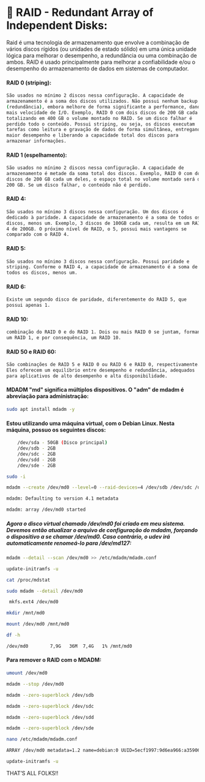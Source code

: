 # 📁 RAID - Redundant Array of Independent Disks:

 Raid é uma tecnologia de armazenamento que envolve a combinação de vários discos rígidos (ou unidades de estado sólido) em uma única unidade lógica para melhorar o desempenho, a redundância ou uma combinação de ambos. RAID é usado principalmente para melhorar a confiabilidade e/ou o desempenho do armazenamento de dados em sistemas de computador.

#### RAID 0 (striping):

```bash
São usados no mínimo 2 discos nessa configuração. A capacidade de 
armazenamento é a soma dos discos utilizados. Não possui nenhum backup 
(redundância), embora melhore de forma significante a performance, dando 
mais velocidade de I/O. Exemplo, RAID 0 com dois discos de 200 GB cada um
totalizando em 400 GB o volume montado no RAID. Se um disco falhar é 
perdido todo o conteúdo. Possui striping, ou seja, os discos executam 
tarefas como leitura e gravação de dados de forma simultânea, entregando 
maior desempenho e liberando a capacidade total dos discos para 
armazenar informações.
```

#### RAID 1 (espelhamento):

```bash
São usados no mínimo 2 discos nessa configuração. A capacidade de 
armazenamento é metade da soma total dos discos. Exemplo, RAID 0 com dois
discos de 200 GB cada um deles, o espaço total no volume montado será de 
200 GB. Se um disco falhar, o conteúdo não é perdido.
```

#### RAID 4:

```bash
São usados no mínimo 3 discos nessa configuração. Um dos discos é 
dedicado à paridade. A capacidade de armazenamento é a soma de todos os 
discos, menos um. Exemplo, 3 discos de 100GB cada um, resulta em um RAID 
4 de 200GB. O próximo nível de RAID, o 5, possui mais vantagens se 
comparado com o RAID 4.
```

#### RAID 5:

```bash
São usados no mínimo 3 discos nessa configuração. Possui paridade e 
striping. Conforme o RAID 4, a capacidade de armazenamento é a soma de 
todos os discos, menos um.
```

#### RAID 6:

```bash
Existe um segundo disco de paridade, diferentemente do RAID 5, que 
possui apenas 1.
```

#### RAID 10:

```bash
combinação do RAID 0 e do RAID 1. Dois ou mais RAID 0 se juntam, formando
um RAID 1, e por consequência, um RAID 10.
```

#### RAID 50 e RAID 60:

```bash
São combinações de RAID 5 e RAID 0 ou RAID 6 e RAID 0, respectivamente. 
Eles oferecem um equilíbrio entre desempenho e redundância, adequados 
para aplicativos de alto desempenho e alta disponibilidade.
```

#### MDADM "md" significa múltiplos dispositivos. O "adm" de mdadm é abreviação para administração:

```bash
sudo apt install mdadm -y
```

#### Estou utilizando uma máquina virtual, com o Debian Linux. Nesta máquina, possuo os seguintes discos:

```bash
    /dev/sda - 50GB (Disco principal)
    /dev/sdb - 2GB
    /dev/sdc - 2GB
    /dev/sdd - 2GB
    /dev/sde - 2GB
```

```bash
sudo -i
```

```bash
mdadm --create /dev/md0 --level=0 --raid-devices=4 /dev/sdb /dev/sdc /dev/sdd /dev/sde
```

```bash
mdadm: Defaulting to version 4.1 metadata
```

```bash
mdadm: array /dev/md0 started 
```

##### Agora o disco virtual chamado /dev/md0 foi criado em meu sistema. Devemos então atualizar o arquivo de configuração do mdadm, forçando o dispositivo a se chamar /dev/md0. Caso contrário, o udev irá automaticamente renomeá-lo para /dev/md127:

```bash
mdadm --detail --scan /dev/md0 >> /etc/mdadm/mdadm.conf
```

```bash
update-initramfs -u
```

```bash
cat /proc/mdstat
```

```bash
sudo mdadm --detail /dev/md0
```

```bash
 mkfs.ext4 /dev/md0
```

```bash
mkdir /mnt/md0
```

```bash
mount /dev/md0 /mnt/md0
```

```bash
df -h
```

```bash
/dev/md0        7,9G   36M  7,4G   1% /mnt/md0
```

#### Para remover o RAID com o MDADM:

```bash
umount /dev/md0
```

```bash
mdadm --stop /dev/md0
```

```bash
mdadm --zero-superblock /dev/sdb
```

```bash
mdadm --zero-superblock /dev/sdc
```

```bash
mdadm --zero-superblock /dev/sdd
```

```bash
mdadm --zero-superblock /dev/sde
```

```bash
nano /etc/mdadm/mdadm.conf
```

```bash
ARRAY /dev/md0 metadata=1.2 name=debian:0 UUID=5ecf1997:9d6ea966:a3590659:e36f5a88
```

```bash
update-initramfs -u
```


THAT’S ALL FOLKS!!
